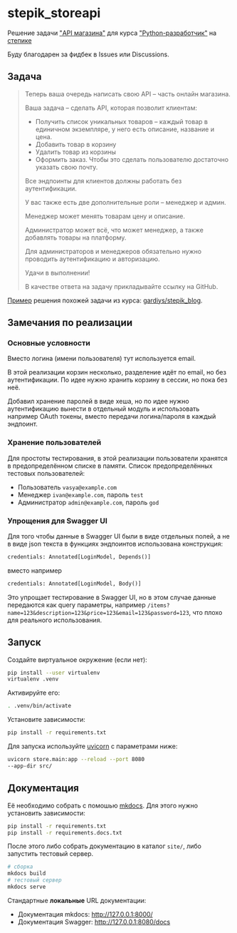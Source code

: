 # stepik_storeapi

Решение задачи ["API магазина"](https://stepik.org/lesson/1186984/step/8?unit=1222202) для курса ["Python-разработчик"](https://stepik.org/course/122813/) на [степике](https://stepik.org)

Буду благодарен за фидбек в Issues или Discussions.

## Задача

> Теперь ваша очередь написать свою API – часть онлайн магазина.
>
> Ваша задача – сделать API, которая позволит клиентам:
>
> - Получить список уникальных товаров – каждый товар в единичном экземпляре, у него есть описание, название и цена.
> - Добавить товар в корзину
> - Удалить товар из корзины
> - Оформить заказ. Чтобы это сделать пользователю достаточно указать свою почту.
>
> Все эндпоинты для клиентов должны работать без аутентификации.
>
> У вас также есть две дополнительные роли – менеджер и админ.
>
> Менеджер может менять товарам цену и описание.
>
> Администратор может всё, что может менеджер, а также добавлять товары на платформу.
>
> Для администраторов и менеджеров обязательно нужно проводить аутентификацию и авторизацию.
>
> Удачи в выполнении!
>
> В качестве ответа на задачу прикладывайте ссылку на GitHub.


[Пример](https://stepik.org/lesson/1186984/step/7?unit=1222202) решения похожей задачи из курса: [gardiys/stepik_blog](https://github.com/gardiys/stepik_blog).

## Замечания по реализации

### Основные условности

Вместо логина (имени пользователя) тут используется email.

В этой реализации корзин несколько, разделение идёт по email, но без аутентификации. По идее нужно хранить корзину в сессии, но пока без неё.

Добавил хранение паролей в виде хеша, но по идее нужно аутентификацию вынести в отдельный модуль и использовать например OAuth токены, вместо передачи логина/пароля в каждый эндпоинт.

### Хранение пользователей

Для простоты тестирования, в этой реализации пользователи хранятся в предопределённом списке в памяти.
Список предопределённых тестовых пользователей:

- Пользователь `vasya@example.com`
- Менеджер `ivan@example.com`, пароль `test`
- Администратор `admin@example.com`, пароль `god`

### Упрощения для Swagger UI

Для того чтобы данные в Swagger UI были в виде отдельных полей, а не в виде json текста в функциях эндпоинтов использована конструкция:

~~~python
credentials: Annotated[LoginModel, Depends()]
~~~

вместо например

~~~python
credentials: Annotated[LoginModel, Body()]
~~~

Это упрощает тестирование в Swagger UI, но в этом случае данные передаются как query параметры, например `/items?name=123&description=123&price=123&email=123&password=123`, что плохо для реального использования.

## Запуск

Создайте виртуальное окружение (если нет):

~~~bash
pip install --user virtualenv
virtualenv .venv
~~~

Активируйте его:

~~~bash
. .venv/bin/activate
~~~

Установите зависимости:

~~~bash
pip install -r requirements.txt
~~~

Для запуска используйте [uvicorn](https://www.uvicorn.org) с параметрами ниже:

~~~bash
uvicorn store.main:app --reload --port 8080
--app-dir src/
~~~

## Документация

Её необходимо собрать с помошью [mkdocs](https://www.mkdocs.org). Для этого нужно установить зависимости:

~~~bash
pip install -r requirements.txt
pip install -r requirements.docs.txt
~~~

После этого либо собрать документацию в каталог `site/`, либо запустить тестовый сервер.

~~~bash
# сборка
mkdocs build
# тестовый сервер
mkdocs serve
~~~

Стандартные **локальные** URL документации:

- Документация mkdocs: http://127.0.0.1:8000/
- Документация Swagger: http://127.0.0.1:8080/docs
